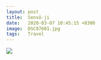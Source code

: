 ```yaml
---
layout: post
title:  Sensō-ji
date:   2020-03-07 10:45:15 +0300
image:  DSC07601.jpg
tags:   Travel
---
```


![]({{site.baseurl}}/img/DSC07601.jpg)
